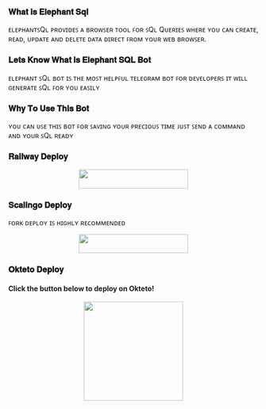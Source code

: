 ### 𝐖𝐡𝐚𝐭 𝐢𝐬 𝐄𝐥𝐞𝐩𝐡𝐚𝐧𝐭 𝐒𝐪𝐥

ᴇʟᴇᴘʜᴀɴᴛꜱQʟ ᴘʀᴏᴠɪᴅᴇꜱ ᴀ ʙʀᴏᴡꜱᴇʀ ᴛᴏᴏʟ ꜰᴏʀ ꜱQʟ Qᴜᴇʀɪᴇꜱ ᴡʜᴇʀᴇ ʏᴏᴜ ᴄᴀɴ ᴄʀᴇᴀᴛᴇ, ʀᴇᴀᴅ, ᴜᴘᴅᴀᴛᴇ ᴀɴᴅ ᴅᴇʟᴇᴛᴇ ᴅᴀᴛᴀ ᴅɪʀᴇᴄᴛ ꜰʀᴏᴍ ʏᴏᴜʀ ᴡᴇʙ ʙʀᴏᴡꜱᴇʀ.

### 𝐋𝐞𝐭𝐬 𝐊𝐧𝐨𝐰 𝐖𝐡𝐚𝐭 𝐢𝐬 𝐄𝐥𝐞𝐩𝐡𝐚𝐧𝐭 𝐒𝐐𝐋 𝐁𝐨𝐭

ᴇʟᴇᴘʜᴀɴᴛ ꜱQʟ ʙᴏᴛ ɪꜱ ᴛʜᴇ ᴍᴏꜱᴛ ʜᴇʟᴘꜰᴜʟ ᴛᴇʟᴇɢʀᴀᴍ ʙᴏᴛ ꜰᴏʀ ᴅᴇᴠᴇʟᴏᴘᴇʀꜱ ɪᴛ ᴡɪʟʟ ɢᴇɴᴇʀᴀᴛᴇ ꜱQʟ ꜰᴏʀ ʏᴏᴜ 
ᴇᴀꜱɪʟʏ

### 𝐖𝐡𝐲 𝐓𝐨 𝐔𝐬𝐞 𝐓𝐡𝐢𝐬 𝐁𝐨𝐭

ʏᴏᴜ ᴄᴀɴ ᴜꜱᴇ ᴛʜɪꜱ ʙᴏᴛ ꜰᴏʀ ꜱᴀᴠɪɴɢ ʏᴏᴜʀ ᴘʀᴇᴄɪᴏᴜꜱ ᴛɪᴍᴇ ᴊᴜꜱᴛ ꜱᴇɴᴅ ᴀ ᴄᴏᴍᴍᴀɴᴅ ᴀɴᴅ ʏᴏᴜʀ ꜱQʟ ʀᴇᴀᴅʏ

### 𝐑𝐚𝐢𝐥𝐰𝐚𝐲 𝐃𝐞𝐩𝐥𝐨𝐲
<p align="center"><a href="https://railway.app/new/template?template=https://github.com/itz-pro-ddk/Elephant-Sql-Db-bot&envs=SESSION_PYRO,BOT_TOKEN,GROUP_SUPPORT,UPDATES_CHANNEL,API_ID,API_HASH,SUDO_USERS,GENERATING_SYSTEM"> <img src="https://img.shields.io/badge/Deploy%20To%20Railway-black?style=for-the-badge&logo=railway" width="220" height="38.45"/></a></p>

### 𝐒𝐜𝐚𝐥𝐢𝐧𝐠𝐨 𝐃𝐞𝐩𝐥𝐨𝐲

ꜰᴏʀᴋ ᴅᴇᴘʟᴏʏ ɪꜱ ʜɪɢʜʟʏ ʀᴇᴄᴏᴍᴍᴇɴᴅᴇᴅ

<p align="center"><a href="https://my.scalingo.com/deploy?template=https://github.com/Itz-pro-ddk/Elephant-Sql-Db-bot"> <img src="https://cdn.scalingo.com/deploy/button.svg" width="220" height="38.45"/></a></p>

### 𝐎𝐤𝐭𝐞𝐭𝐨 𝐃𝐞𝐩𝐥𝐨𝐲

<h4>Click the button below to deploy on Okteto!</h4>
<p align="center"><a href="https://cloud.okteto.com/deploy?repository=https://github.com/itz-pro-ddk/Elephant-Sql-Db-bot"><img src="https://img.shields.io/badge/Deploy%20To%20Okteto-informational?style=for-the-badge&logo=Okteto" width="200""/></a>




